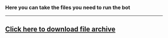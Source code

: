 ### Here you can take the files you need to run the bot
---
[Click here to download file archive](https://github.com/AlexGrom1989/MarkBot/files/8466777/My.Mark.zip)
---

